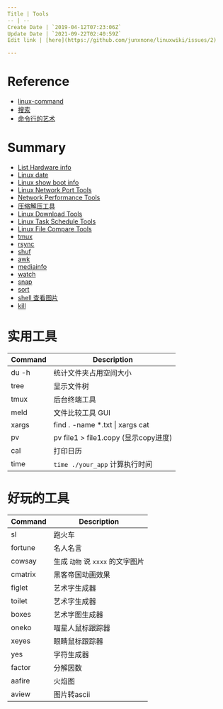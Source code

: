 ```yaml
---
Title | Tools
-- | --
Create Date | `2019-04-12T07:23:06Z`
Update Date | `2021-09-22T02:40:59Z`
Edit link | [here](https://github.com/junxnone/linuxwiki/issues/2)

---
```

# Reference
- [linux-command](https://github.com/einverne/linux-command)
- [搜索](https://wangchujiang.com/linux-command/)
- [命令行的艺术](https://github.com/jlevy/the-art-of-command-line/blob/master/README-zh.md)


# Summary

- [List Hardware info](./List_Hardware_info)
- [Linux date](./Linux_date)
- [Linux show boot info](./Linux_show_boot_info)
- [Linux Network Port Tools](./Linux_Network_Port_Tools)
- [Network Performance Tools](./Network_Performance_Tools)
- [压缩解压工具](./Archiver)
- [Linux Download Tools](./Linux_Download_Tools)
- [Linux Task Schedule Tools](./Linux_Task_Schedule_Tools)
- [Linux File Compare Tools](./Linux_File_Compare_Tools)
- [tmux](./tmux)
- [rsync](./rsync)
- [shuf](./Linux_shuf)
- [awk](./Linux_awk)
- [mediainfo](./mediainfo )
- [watch](./Ubuntu_watch)
- [snap](./Ubuntu_snap)
- [sort](./Linux_sort)
- [shell 查看图片](./Linux_image2string)
- [kill](./Linux_kill)


# 实用工具

Command | Description
-- | --
du -h | 统计文件夹占用空间大小
tree | 显示文件树
tmux | 后台终端工具
meld | 文件比较工具 GUI
xargs | find . -name *.txt \| xargs cat 
pv | pv  file1 > file1.copy (显示copy进度)
cal | 打印日历
time | `time ./your_app` 计算执行时间

# 好玩的工具

Command | Description
-- | --
sl | 跑火车
fortune | 名人名言
cowsay | 生成 `动物` 说 `xxxx` 的文字图片
cmatrix | 黑客帝国动画效果
figlet | 艺术字生成器
toilet | 艺术字生成器
boxes | 艺术字图生成器
oneko | 喵星人鼠标跟踪器
xeyes | 眼睛鼠标跟踪器
yes | 字符生成器
factor | 分解因数
aafire | 火焰图
aview | 图片转ascii

